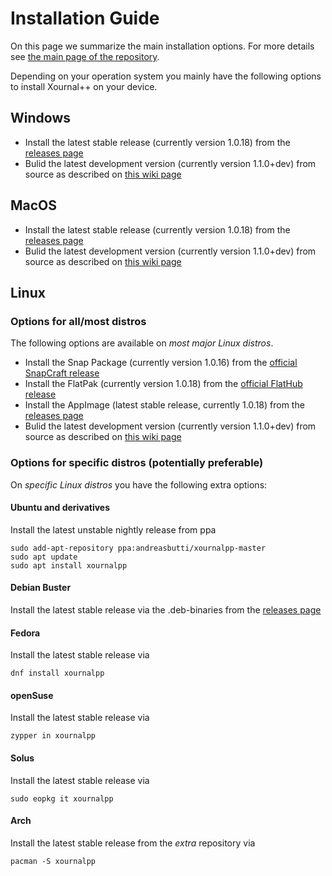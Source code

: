 # Installation Guide

On this page we summarize the main installation options. For more details see [the main page of the repository](https://github.com/xournalpp/xournalpp#Installing). 

Depending on your operation system you mainly have the following options to install Xournal++ on your device.

## Windows
* Install the latest stable release (currently version 1.0.18) from the [releases page](https://github.com/xournalpp/xournalpp/releases)
* Bulid the latest development version (currently version 1.1.0+dev) from source as described on [this wiki page](https://github.com/xournalpp/xournalpp/blob/master/readme/WindowsBuild.md)

## MacOS
* Install the latest stable release (currently version 1.0.18) from the [releases page](https://github.com/xournalpp/xournalpp/releases)
* Bulid the latest development version (currently version 1.1.0+dev) from source as described on [this wiki page](https://github.com/xournalpp/xournalpp/blob/master/readme/MacBuild.md)

## Linux 
### Options for all/most distros
The following options are available on _most major Linux distros_. 

* Install the Snap Package (currently version 1.0.16) from the [official SnapCraft release](https://snapcraft.io/xournalpp)
* Install the FlatPak (currently version 1.0.18) from the [official FlatHub release](https://flathub.org/apps/details/com.github.xournalpp.xournalpp)
* Install the AppImage (latest stable release, currently 1.0.18) from the [releases page](https://github.com/xournalpp/xournalpp/releases)
* Bulid the latest development version (currently version 1.1.0+dev) from source as described on 
[this wiki page](https://github.com/xournalpp/xournalpp/blob/master/readme/LinuxBuild.md)

### Options for specific distros (potentially preferable)
On _specific Linux distros_ you have the following extra options: 

#### Ubuntu and derivatives
Install the latest unstable nightly release from ppa
  
    sudo add-apt-repository ppa:andreasbutti/xournalpp-master
    sudo apt update
    sudo apt install xournalpp
        
#### Debian Buster
Install the latest stable release via the .deb-binaries from the [releases page](https://github.com/xournalpp/xournalpp/releases)

#### Fedora
Install the latest stable release via

    dnf install xournalpp

#### openSuse
Install the latest stable release via

    zypper in xournalpp

#### Solus
Install the latest stable release via
          
    sudo eopkg it xournalpp

#### Arch
Install the latest stable release from the _extra_ repository via
  
    pacman -S xournalpp 
  

